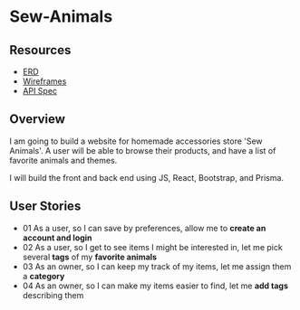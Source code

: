 # Sew-Animals

## Resources
- [ERD](https://whimsical.com/sew-animals-erd-GAhyjcjoVUaY7TXiytjCqD)
- [Wireframes](https://whimsical.com/sew-animals-wireframe-PEyVksJY43zSHX5ZgjKQM4)
- [API Spec](https://www.notion.so/Sew-Animals-API-Spec-d152c84b422843d4b230e31a10c17384)

## Overview
I am going to build a website for homemade accessories store 'Sew Animals'. A user will be able to browse their products, and have a list of favorite animals and themes.

I will build the front and back end using JS, React, Bootstrap, and Prisma.

## User Stories
- 01 As a user, so I can save by preferences, allow me to **create an account and login**
- 02 As a user, so I get to see items I might be interested in, let me pick several **tags** of my **favorite animals**
- 03 As an owner, so I can keep my track of my items, let me assign them a **category**
- 04 As an owner, so I can make my items easier to find, let me **add tags** describing them 
